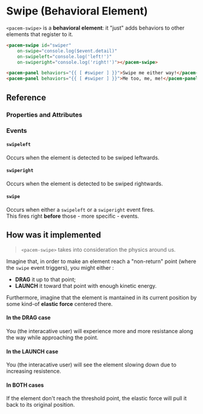 ﻿# Swipe (Behavioral Element)
`<pacem-swipe>` is a **behavioral element**:
it "just" adds behaviors to other elements that register to it.

```html
<pacem-swipe id="swiper" 
    on-swipe="console.log($event.detail)"
    on-swipeleft="console.log('left!')" 
    on-swiperight="console.log('right!')"></pacem-swipe>

<pacem-panel behaviors="{{ [ #swiper ] }}">Swipe me either way!</pacem-panel>
<pacem-panel behaviors="{{ [ #swiper ] }}">Me too, me, me!</pacem-panel>
```
## Reference

### Properties and Attributes


### Events

#### `swipeleft`
Occurs when the element is detected to be swiped leftwards.

#### `swiperight`
Occurs when the element is detected to be swiped rightwards.

#### `swipe` 
Occurs when either a `swipeleft` or a `swiperight` event fires.  
This fires right **before** those - more specific - events.

## How was it implemented
> `<pacem-swipe>` takes into consideration the physics around us.

Imagine that, in order to make an element reach a "non-return" point
(where the `swipe` event triggers), you might either :

- **DRAG** it up to that point;
- **LAUNCH** it toward that point with enough kinetic energy.

Furthermore, imagine that the element is mantained in its current position by 
some kind-of **elastic force** centered there.

#### In the DRAG case 
You (the interacative user) will experience more and more resistance along the way while approaching
the point.  

#### In the LAUNCH case
You (the interacative user) will see the element slowing down due to increasing resistence.

#### In BOTH cases
If the element don't reach the threshold point, the elastic force will pull it back to its
original position.